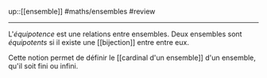 up::[[ensemble]]
#maths/ensembles #review 

----
L'_équipotence_ est une relations entre ensembles.
Deux ensembles sont _équipotents_ si il existe une [[bijection]] entre entre eux.

Cette notion permet de définir le [[cardinal d'un ensemble]] d'un ensemble, qu'il soit fini ou infini.


